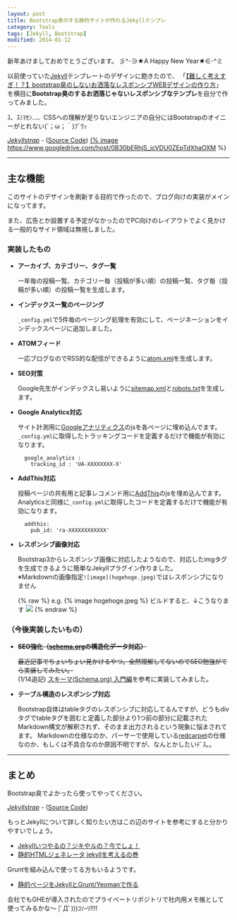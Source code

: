 ```yaml
---
layout: post
title: Bootstrap臭のする静的サイトが作れるJekyllテンプレ
category: Tools
tags: [Jekyll, Bootstrap]
modified: 2014-01-12
---
```


新年あけましておめでとうございます。 彡^･∋★A Happy New Year★∈･^ミ

以前使っていた[Jekyll][jekyll]テンプレートのデザインに飽きたので、
「[【難しく考えすぎ！？】bootstrap臭のしないお洒落なレスポンシブWEBデザインの作り方](http://megane84.com/blog/2013/12/25/post-2682/)」
を横目に**Bootstrap臭のするお洒落じゃないレスポンシブなテンプレ**を自分で作ってみました。

ｽ、ｽﾐﾏｾﾝ…、CSSへの理解が足りないエンジニアの自分にはBootstrapのオイニーがとれない(´；ω；｀)ﾌﾞﾜｯ

*[Jekyllstrap][jekyllstrap]* - ([Source Code][jekyllstrap-github])
<a href="http://ogaclejapan.github.io/jekyllstrap/">
{% image https://www.googledrive.com/host/0B30bERhjS_icVDU0ZEpTdXhaOXM %}
</a>

---

## 主な機能

このサイトのデザインを刷新する目的で作ったので、ブログ向けの実装がメインになってます。  

また、広告とか設置する予定がなかったのでPC向けのレイアウトでよく見かける一般的なサイド領域は無視しました。

### 実装したもの

* **アーカイブ、カテゴリー、タグ一覧**

  一年毎の投稿一覧、カテゴリー毎（投稿が多い順）の投稿一覧、タグ毎（投稿が多い順）の投稿一覧を生成します。  

* **インデックス一覧のページング**

  `_config.yml`で5件毎のページング処理を有効にして、ページネーションをインデックスページに追加しました。

* **ATOMフィード**

  一応ブログなのでRSS的な配信ができるように[atom.xml][atom-feed]を生成します。

* **SEO対策**

    Google先生がインデックスし易いように[sitemap.xml][seo-sitemap]と[robots.txt][seo-robots]を生成します。

* **Google Analytics対応**

    サイト計測用に[Googleアナリティクス][ga]のjsを各ページに埋め込んでます。
    `_config.yml`に取得したトラッキングコードを定義するだけで機能が有効になります。

        google_analytics :
          tracking_id : 'UA-XXXXXXXX-X'    

* **AddThis対応**

    投稿ページの共有用と記事レコメンド用に[AddThis][addthis]のjsを埋め込んでます。  
    Analyticsと同様に`_config.yml`に取得したコードを定義するだけで機能が有効になります。

        addthis:
          pub_id: 'ra-XXXXXXXXXXXX'      

* **レスポンシブ画像対応**

    Bootstrap3からレスポンシブ画像に対応したようなので、対応したimgタグを生成できるように簡単なJekyllプラグイン作りました。  
    ※Markdownの画像指定`![image](hogehoge.jpeg)`ではレスポンシブになりません

    {% raw %}
        e.g. {% image hogehoge.jpeg %}
        ビルドすると、↓こうなります
        <img src="hogehoge.jpeg" class="img-responsive">
    {% endraw %}


### （今後実装したいもの）

* ~~**SEO強化（[schema.org][schema-org]の構造化データ対応）**~~

    ~~最近記事でちょいちょい見かけるやつ。全然理解してないのでSEO勉強がてら実装してみたい。~~  
    (1/14追記) [スキーマ(Schema.org) 入門編][ref-schema]を参考に実装してみました。

* **テーブル構造のレスポンシブ対応**

    Bootstrap自体はtableタグのレスポンシブに対応してるんですが、どうもdivタグでtableタグを囲むと定義した部分より1つ前の部分に記載されたMarkdown構文が解釈されず、そのまま出力されるという現象に悩まされてます。
    Markdownの仕様なのか、パーサーで使用している[redcarpet][redcarpet]の仕様なのか、もしくは不具合なのか原因不明ですが、なんとかしたいﾃﾞｽ。。

---

## まとめ

Bootstrap臭でよかったら使ってやってください。

*[Jekyllstrap][jekyllstrap]* - ([Source Code][jekyllstrap-github])

もっとJekyllについて詳しく知りたい方はこの辺のサイトを参考にすると分かりやすいでしょう。

* [Jekyllいつやるの？ジキやルの？今でしょ！][ref-jekyll-about1]
* [静的HTMLジェネレータ jekyllを考えるの巻][ref-jekyll-about2]

Gruntを組み込んで使ってる方もいるようです。

* [静的ページをJekyllとGrunt/Yeomanで作る][ref-jekyll-about3]


会社でもGHEが導入されたのでプライベートリポジトリで社内用メモ帳として使ってみるかな〜
|ﾟДﾟ)))ｺｿｰﾘ!!!!

[jekyllstrap]: http://ogaclejapan.github.io/jekyllstrap/
[jekyllstrap-github]: https://github.com/ogaclejapan/jekyllstrap
[jekyll]: http://jekyllrb.com/
[atom-feed]: http://ja.wikipedia.org/wiki/Atom
[seo-sitemap]: http://holy-seo.net/blog/seo/sitemap-sml-method-described-merit/
[seo-robots]: http://bazubu.com/robots-txt-16678.html
[ga]: http://www.google.co.jp/intl/ja/analytics/
[addthis]: https://www.addthis.com/get/smart-layers
[schema-org]: http://tech.naver.jp/blog/?p=1038
[redcarpet]: https://github.com/vmg/redcarpet
[ref-jekyll-about1]: http://melborne.github.io/2013/05/20/now-the-time-to-start-jekyll/
[ref-jekyll-about2]: http://meusonho41.com/blog/?p=474
[ref-jekyll-about3]: http://qiita.com/shoito/items/5dad6e715d4e4d49e752
[ref-schema]: http://omotan.com/web/seo/schema-entering.html

